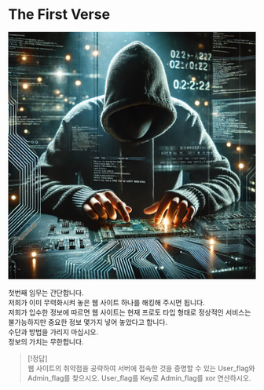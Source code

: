 # The First Verse
![img1](../img/DAF3EE~1.PNG)

첫번째 임무는 간단합니다.  
저희가 이미 무력화시켜 놓은 웹 사이트 하나를 해킹해 주시면 됩니다.  
저희가 입수한 정보에 따르면 웹 사이트는 현재 프로토 타입 형태로 정상적인 서비스는 불가능하지만 중요한 정보 몇가지 넣어 놓았다고 합니다.  
수단과 방법을 가리지 마십시오.  
정보의 가치는 무한합니다.  

> [!정답]  
> 웹 사이트의 취약점을 공략하여 서버에 접속한 것을 증명할 수 있는 User_flag와 Admin_flag를 찾으시오.
> User_flag를 Key로 Admin_flag를 xor 연산하시오.